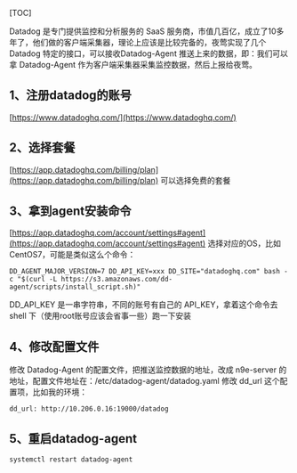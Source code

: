 [TOC]

Datadog 是专门提供监控和分析服务的 SaaS 服务商，市值几百亿，成立了10多年了，他们做的客户端采集器，理论上应该是比较完备的，夜莺实现了几个 Datadog 特定的接口，可以接收Datadog-Agent 推送上来的数据，即：我们可以拿 Datadog-Agent 作为客户端采集器采集监控数据，然后上报给夜莺。

1、注册datadog的账号
--------------

[https://www.datadoghq.com/](https://www.datadoghq.com/)

2、选择套餐
------

[https://app.datadoghq.com/billing/plan](https://app.datadoghq.com/billing/plan) 可以选择免费的套餐

3、拿到agent安装命令
-------------

[https://app.datadoghq.com/account/settings#agent](https://app.datadoghq.com/account/settings#agent) 选择对应的OS，比如CentOS7，可能是类似这么个命令：

    DD_AGENT_MAJOR_VERSION=7 DD_API_KEY=xxx DD_SITE="datadoghq.com" bash -c "$(curl -L https://s3.amazonaws.com/dd-agent/scripts/install_script.sh)"


DD\_API\_KEY 是一串字符串，不同的账号有自己的 API\_KEY，拿着这个命令去 shell 下（使用root账号应该会省事一些）跑一下安装

4、修改配置文件
--------

修改 Datadog-Agent 的配置文件，把推送监控数据的地址，改成 n9e-server 的地址，配置文件地址在：/etc/datadog-agent/datadog.yaml 修改 dd\_url 这个配置项，比如我的环境：

    dd_url: http://10.206.0.16:19000/datadog


5、重启datadog-agent
-----------------

    systemctl restart datadog-agent
